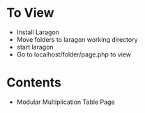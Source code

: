 # To View
- Install Laragon
- Move folders to laragon working directory
- start laragon
- Go to localhost/folder/page.php to view



# Contents

- Modular Multiplication Table Page

